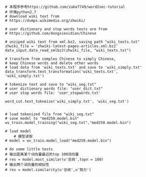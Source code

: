 	# 本程序参考https://github.com/zake7749/word2vec-tutorial
	# 环境python2.7
	# download wiki text from 
	# https://dumps.wikimedia.org/zhwiki/

	# user dictionary and stop words texts are from
	# https://github.com/dongxiexidian/Chinese

	# unziped wiki text from xml.bz2, saving path "wiki_texts.txt"
	zhwiki_file = 'zhwiki-latest-pages-articles.xml.bz2'
	data_input.data_read_xmlbz2(zhwiki_file, "wiki_texts.txt")

	# transform from complex Chinese to simply Chinese,
	# keep Chinese words and delete other words
	# load data from 'wiki_texts.txt' and save to 'wiki_simply.txt'
	data_transform.text_transformation('wiki_texts.txt', 'wiki_simply.txt')

	# tokenize text and save to "wiki_seg.txt"
	# user dictionary words file: "user_dict.txt"
	# user stop words file: 'user_stopwords.txt'

	word_cut.text_tokneize('wiki_simply.txt', 'wiki_seg.txt')


	# load tokenized file from "wiki_seg.txt"
	# save model to "med250.model.bin"
	wv_train.model_training("wiki_seg.txt","med250.model.bin")

	# load model
        # 模型读取
	# model = wv_train.model_load("med250.model.bin")

	# do some little tests
	# 输出距离某个词向量最近的top 100词向量
	# res = model.most_similar(u'总统',topn = 100)
	# 输出两个词向量的相似性
	# res = model.similarity(u'总统',u'努力')
